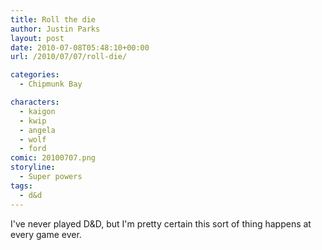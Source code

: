 ```yaml
---
title: Roll the die
author: Justin Parks
layout: post
date: 2010-07-08T05:48:10+00:00
url: /2010/07/07/roll-die/

categories:
  - Chipmunk Bay

characters:
  - kaigon
  - kwip
  - angela
  - wolf
  - ford
comic: 20100707.png
storyline:
  - Super powers
tags:
  - d&d  
---
```

I've never played D&D, but I'm pretty certain this sort of thing happens at every game ever.